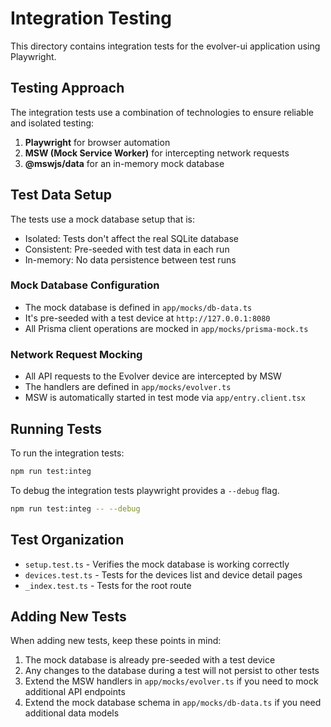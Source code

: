 # Integration Testing

This directory contains integration tests for the evolver-ui application using Playwright.

## Testing Approach

The integration tests use a combination of technologies to ensure reliable and isolated testing:

1. **Playwright** for browser automation
2. **MSW (Mock Service Worker)** for intercepting network requests
3. **@mswjs/data** for an in-memory mock database

## Test Data Setup

The tests use a mock database setup that is:

- Isolated: Tests don't affect the real SQLite database
- Consistent: Pre-seeded with test data in each run
- In-memory: No data persistence between test runs

### Mock Database Configuration

- The mock database is defined in `app/mocks/db-data.ts`
- It's pre-seeded with a test device at `http://127.0.0.1:8080`
- All Prisma client operations are mocked in `app/mocks/prisma-mock.ts`

### Network Request Mocking

- All API requests to the Evolver device are intercepted by MSW
- The handlers are defined in `app/mocks/evolver.ts`
- MSW is automatically started in test mode via `app/entry.client.tsx`

## Running Tests

To run the integration tests:

```bash
npm run test:integ
```

To debug the integration tests playwright provides a `--debug` flag.

```bash
npm run test:integ -- --debug
```

## Test Organization

- `setup.test.ts` - Verifies the mock database is working correctly
- `devices.test.ts` - Tests for the devices list and device detail pages
- `_index.test.ts` - Tests for the root route

## Adding New Tests

When adding new tests, keep these points in mind:

1. The mock database is already pre-seeded with a test device
2. Any changes to the database during a test will not persist to other tests
3. Extend the MSW handlers in `app/mocks/evolver.ts` if you need to mock additional API endpoints
4. Extend the mock database schema in `app/mocks/db-data.ts` if you need additional data models
